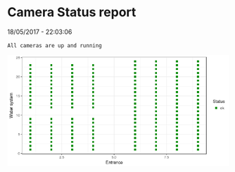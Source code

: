 Camera Status report
================
18/05/2017 - 22:03:06

    All cameras are up and running

![](camreport_files/figure-markdown_github/unnamed-chunk-2-1.png)
